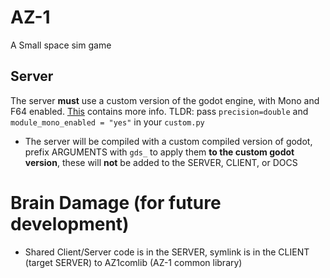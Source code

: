 # AZ-1
A Small space sim game

## Server
The server **must** use a custom version of the godot engine, with Mono and F64 enabled. [This](https://github.com/godotengine/godot/blob/a4131b61b10cb3a7fe0e1e76ed11dfebfa55e7e6/modules/mono/README.md) contains more info. TLDR: pass `precision=double` and `module_mono_enabled = "yes"` in your `custom.py`

- The server will be compiled with a custom compiled version of godot, prefix ARGUMENTS with `gds_` to apply them **to the custom godot version**, these will **not** be added to the SERVER, CLIENT, or DOCS

# Brain Damage (for future development)
- Shared Client/Server code is in the SERVER, symlink is in the CLIENT (target SERVER) to AZ1comlib (AZ-1 common library)